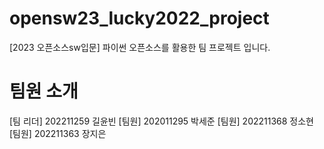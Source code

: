 # opensw23_lucky2022_project
[2023 오픈소스sw입문] 파이썬 오픈소스를 활용한 팀 프로젝트 입니다. 

# 팀원 소개

[팀 리더] 202211259 길윤빈
[팀원] 202011295 박세준
[팀원] 202211368 정소현
[팀원] 202211363 장지은
